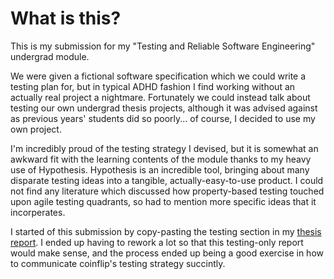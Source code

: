 # What is this?

This is my submission for my "Testing and Reliable Software Engineering" undergrad module. 

We were given a fictional software specification which we could write a testing plan for, but in typical ADHD fashion I find working without an actually real project a nightmare. Fortunately we could instead talk about testing our own undergrad thesis projects, although it was advised against as previous years' students did so poorly... of course, I decided to use my own project.

I'm incredibly proud of the testing strategy I devised, but it is somewhat an awkward fit with the learning contents of the module thanks to my heavy use of Hypothesis. Hypothesis is an incredible tool, bringing about many disparate testing ideas into a tangible, actually-easy-to-use product. I could not find any literature which discussed how property-based testing touched upon agile testing quadrants, so had to mention more specific ideas that it incorperates.

I started of this submission by copy-pasting the testing section in my [thesis report](https://raw.githubusercontent.com/Honno/coinflip/report/report.pdf). I ended up having to rework a lot so that this testing-only report would make sense, and the process ended up being a good exercise in how to communicate coinflip's testing strategy succintly.
